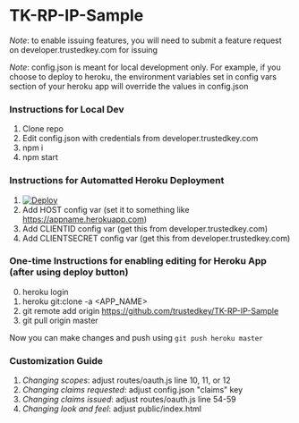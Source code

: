 # TK-RP-IP-Sample

*Note*: to enable issuing features, you will need to submit a feature request on developer.trustedkey.com for issuing

*Note*: config.json is meant for local development only. For example, if you choose to deploy to heroku, the environment variables set in config vars section of your heroku app will override the values in config.json

### Instructions for Local Dev

1. Clone repo
2. Edit config.json with credentials from developer.trustedkey.com
3. npm i
4. npm start

### Instructions for Automatted Heroku Deployment

1. [![Deploy](https://www.herokucdn.com/deploy/button.svg)](https://heroku.com/deploy?template=https://github.com/trustedkey/TK-RP-IP-Sample/tree/master)
2. Add HOST config var (set it to something like https://appname.herokuapp.com)
3. Add CLIENTID config var (get this from developer.trustedkey.com)
4. Add CLIENTSECRET config var (get this from developer.trustedkey.com)

### One-time Instructions for enabling editing for Heroku App (after using deploy button)
0. heroku login
1. heroku git:clone -a <APP_NAME>
2. git remote add origin https://github.com/trustedkey/TK-RP-IP-Sample
3. git pull origin master

Now you can make changes and push using `git push heroku master`

### Customization Guide

1. *Changing scopes*: adjust routes/oauth.js line 10, 11, or 12
2. *Changing claims requested*: adjust config.json "claims" key
3. *Changing claims issued*: adjust routes/oauth.js line 54-59
4. *Changing look and feel*: adjust public/index.html